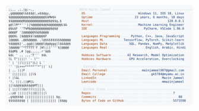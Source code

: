 <picture>
  <source srcset="https://raw.githubusercontent.com/mmazinjameel/mmazinjameel/main/dark_mode.svg?v=1748016742" media="(prefers-color-scheme: dark)">
  <img src="https://raw.githubusercontent.com/mmazinjameel/mmazinjameel/main/light_mode.svg?v=1748016742">
</picture>
